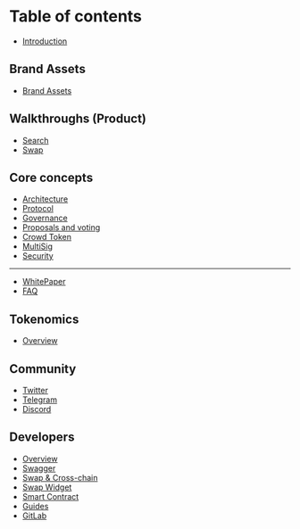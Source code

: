 # Table of contents

- [Introduction](README.md)

[comment]: <> (## How to)

[comment]: <> (- [How to buy CROWD token?]&#40;how-to/how-to-buy-crowd-token.md&#41;)

[comment]: <> (- [How to use CROWD Staking?]&#40;how-to/how-to-use-crowd-staking.md&#41;)

[comment]: <> (- [How to do Cross Chain Swap in CrowdSwap?]&#40;how-to/how_to_do_cross_chain_swap_in_crowdswap.md&#41;)

[comment]: <> (- [How to use CROWD Mining?]&#40;how-to/how_to_use_crowd_mining.md&#41;)

[comment]: <> (- [How to connect your wallet to CrowdSwap app?]&#40;how-to/how_to_connect_your_wallet_to_crowdswap_app.md&#41;)

[comment]: <> (- [How can you find out how much you earned from one opportunity?]&#40;how-to/how-can-you-find-out-how-much-you-earned-from-one-opportunity.md&#41;)

[comment]: <> (- [How to choose best price route for swapping?]&#40;how-to/how-to-choose-best-price-route-for-swapping.md&#41;)

[comment]: <> (- [How to Install MetaMask Web 3 Wallet on Chrome 2023?]&#40;how-to/how-to-install-metamask-web-3-wallet-on-chrome-2023.md&#41;)

## Brand Assets

- [Brand Assets](brand-assets/brand-assets.md)

## Walkthroughs (Product)

- [Search](walkthroughs-product/search.md)
- [Swap](walkthroughs-product/swap.md)

## Core concepts

- [Architecture](core-concepts/architecture.md)
- [Protocol](core-concepts/protocol.md)
- [Governance](core-concepts/governance/README.md)
- [Proposals and voting](core-concepts/proposals-and-voting.md)
- [Crowd Token](core-concepts/crowd-token.md)
- [MultiSig](core-concepts/multisig.md)
- [Security](core-concepts/security/README.md)

---

- [WhitePaper](https://crowdswap.org/wp-content/uploads/2021/06/Whitepaper_V1-1.pdf)
- [FAQ](https://crowdswap.org/faq/)

## Tokenomics
- [Overview](tokenomics/overview.md)

## Community

- [Twitter](https://twitter.com/CrowdSwap_App)
- [Telegram](https://t.me/crowdswap)
- [Discord](https://discord.com/invite/XMX8GHAr)

## Developers

- [Overview](developers/overview.md)
- [Swagger](developers/api.md)
- [Swap & Cross-chain](developers/swap_api.md)
- [Swap Widget](developers/widget.md)
- [Smart Contract](developers/smart-contract.md)
- [Guides](developers/guides.md)
- [GitLab](https://gitlab.com/IT-Street/crowdswap)
